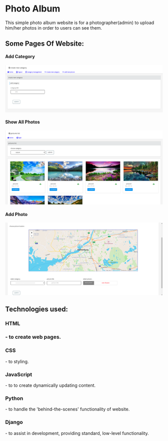 # Photo Album
This simple photo album website is for a photographer(admin) to upload him/her photos in order to users can see them.
<h2>Some Pages Of Website:</h2>

<h4>Add Category</h4>


![Screenshot](./add_category.png)


<h4>Show All Photos</h4>


![Screenshot](./all_pictures.png)


<h4>Add Photo</h4>


![Screenshot](./add_picture.png)


<h2>Technologies used:</h2>



<h3>HTML<h3> - to create web pages.
 <h3>CSS</h3> - to styling.
<h3>JavaScript</h3> - to to create dynamically updating content.
 <h3>Python</h3> - to handle the 'behind-the-scenes' functionality of website.
<h3>Django</h3> - to assist in development, providing standard, low-level functionality.
 
 

